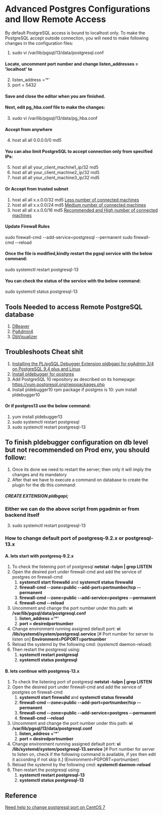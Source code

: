 # Advanced Postgres Configurations and llow Remote Access
By default PostgreSQL access is bound to localhost only. 
To make the PostgreSQL accept outside connection, you will need to make following changes in the configuration files:
1. sudo vi /var/lib/pgsql/13/data/postgresql.conf
#### Locate, uncomment port number and change listen_addresses = 'localhost' to
2. listen_address ='*'
3. port = 5432
#### Save and close the editor when you are finished. 
#### Next, edit pg_hba.conf file to make the changes:
3. sudo vi /var/lib/pgsql/13/data/pg_hba.conf
#### Accept from anywhere 
4. host    all             all             0.0.0.0/0               md5
#### You can also limit PostgreSQL to accept connection only from specified IPs:
5. host    all             all             your_client_machine1_ip/32               md5
6. host    all             all             your_client_machine2_ip/32               md5
7. host    all             all             your_client_machine3_ip/32               md5

#### Or Accept from trusted subnet
1. host all all x.x.0.0/32 md5 [Less number of connected machines](#)
2. host all all x.x.0.0/24 md5 [Medium number of connected machines](#)
3. host all all x.x.0.0/16 md5 [Recommended and High number of connected machines](#)


#### Update Firewall Rules
sudo firewall-cmd --add-service=postgresql --permanent
sudo firewall-cmd --reload

#### Once the file is modified,kindly restart the pgsql service with the below command:
sudo systemctl restart postgresql-13
#### You can check the status of the service with the below command:
sudo systemctl status postgresql-13

## Tools Needed to access Remote PostgreSQL database
1. [DBeaver](https://dbeaver.io/download/)
2. [PgAdmin4](https://www.pgadmin.org/download/pgadmin-4-windows/) 
3. [DbVisualizer](https://www.dbvis.com/download/12.0)

## Troubleshoots Cheat shit
1. [Installing the PL/pgSQL Debugger Extension pldbgapi for pgAdmin 3/4 on PostgreSQL 9.4 plus and Linux](https://gist.github.com/rdrey/37bc41a2876b2be103768f5812d80048)
2. [Install pldebugger for postgres](https://centos.pkgs.org/7/postgresql-10-x86_64/pldebugger10-1.1-1.rhel7.x86_64.rpm.html)
3. Add PostgreSQL 10 repository as described on its homepage:
https://yum.postgresql.org/repopackages.php
4. Install pldebugger10 rpm package if postgres is 10:
yum install pldebugger10
#### Or if postgres13 use the below command:
1. yum install pldebugger13
2. sudo systemctl restart postgresql
3. sudo systemctl restart postgresql-13
## To finish pldebugger configuration on db level but not recommended on Prod env, you should follow: 
1. Once its done we need to restart the server; then only it will imply the changes and its mandatory
2. After that we have to execute a command on database to create the plugin for the db this command: 
##### CREATE EXTENSION pldbgapi;
### Either we can do the above script from pgadmin or from backend itself
3. sudo systemctl restart postgresql-13
### How to change default port of postgresq-9.2.x or postgresql-13.x
#### A. lets start with postgresq-9.2.x
1. To check the listening port of postgresql **netstat -tulpn | grep LISTEN**
2. Open the desired port under firewall-cmd and add the service of postgres on firewall-cmd
	1. **systemctl start firewalld** and **systemctl status firewalld**
	2. **firewall-cmd --zone=public --add-port=portnumber/tcp --permanent**
	3. **firewall-cmd --zone=public --add-service=postgres --permanent**
	4. **firewall-cmd --reload**
3. Uncomment and change the port number under this path: **vi /var/lib/pgsql/data/postgresql.conf**
	1. **listen_address ='*'**
	2. **port = desiredportnumber**
4. Change environment running assigned default port: **vi /lib/systemd/system/postgresql.service**
 [# Port number for server to listen on] **Environment=PGPORT=portnumber**
5. Reload the systemd by the following cmd: (systemctl daemon-reload)
6. Then restart the postgresql using: 
	1. **systemctl restart postgresql** 
	2. **systemctl status postgresql**

#### B. lets continue with postgresq-13.x
1. To check the listening port of postgresql **netstat -tulpn | grep LISTEN**
2. Open the desired port under firewall-cmd and add the service of postgres on firewall-cmd
	1. **systemctl start firewalld** and **systemctl status firewalld**
	2. **firewall-cmd --zone=public --add-port=portnumber/tcp --permanent**
	3. **firewall-cmd --zone=public --add-service=postgres --permanent**
	4. **firewall-cmd --reload**
3. Uncomment and change the port number under this path: **vi /var/lib/pgsql/13/data/postgresql.conf**
	1. **listen_address ='*'**
	2. **port = desiredportnumber**
4. Change environment running assigned default port: **vi /lib/systemd/system/postgresql-13.service**
 [# Port number for server to listen on, check if the following command is available, if yes then edit it according if not skip it.] (Environment=PGPORT=portnumber)
5. Reload the systemd by the following cmd: **systemctl daemon-reload**
6. Then restart the postgresql using: 
	1. **systemctl restart postgresql-13** 
	2. **systemctl status postgresql-13**

## Reference
[Need help to change postgresql port on CentOS 7](https://stackoverflow.com/questions/25148693/need-help-to-change-postgresql-port-on-centos-7/25152682)